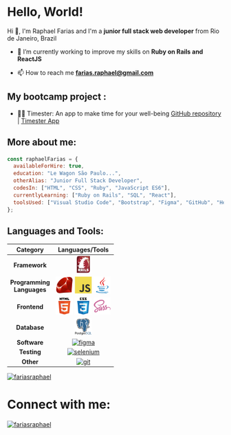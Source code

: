 # Hello, World!
Hi 👋, I'm Raphael Farias and I'm a **junior full stack web developer** from Rio de Janeiro, Brazil

- 🌱 I’m currently working to improve my skills on **Ruby on Rails and ReactJS**

- 📫 How to reach me **farias.raphael@gmail.com**

## My bootcamp project :

- 👨‍💻 Timester: An app to make time for your well-being [GitHub repository](https://github.com/Clenia2023/Timester "Timester - GitHub Repository") | [Timester App](https://timester-324f495b6657.herokuapp.com/ "Timester")  


## More about me:

```javascript
const raphaelFarias = {
  availableForHire: true,
  education: "Le Wagon São Paulo...",
  otherAlias: "Junior Full Stack Developer",
  codesIn: ["HTML", "CSS", "Ruby", "JavaScript ES6"],
  currentlyLearning: ["Ruby on Rails", "SQL", "React"],
  toolsUsed: ["Visual Studio Code", "Bootstrap", "Figma", "GitHub", "Heroku"]
};

```

## Languages and Tools:

| Category | Languages/Tools |
|:---:|:---:|
| **Framework** |  <img src="https://raw.githubusercontent.com/devicons/devicon/master/icons/rails/rails-original-wordmark.svg" alt="Ruby on Rails" width="40" height="40"/> |
| **Programming  <br> Languages** | <a href="https://www.ruby-lang.org/en/" target="_blank" rel="noreferrer"> <img src="https://raw.githubusercontent.com/devicons/devicon/master/icons/ruby/ruby-original.svg" alt="ruby" width="40" height="40"/></a> <a href=""> <img src="https://raw.githubusercontent.com/devicons/devicon/master/icons/javascript/javascript-original.svg" alt="JavaScript" width="40" height="40"/></a> <a href="https://www.java.com" target="_blank" rel="noreferrer"> <img src="https://raw.githubusercontent.com/devicons/devicon/master/icons/java/java-original.svg" alt="java" width="40" height="40"/></a>|
| **Frontend** |<a href="https://www.w3.org/html/" target="_blank" rel="noreferrer"><img src="https://raw.githubusercontent.com/devicons/devicon/master/icons/html5/html5-original-wordmark.svg" alt="html5" width="40" height="40"/></a> <a href="https://www.w3schools.com/css/" target="_blank" rel="noreferrer"> <img src="https://raw.githubusercontent.com/devicons/devicon/master/icons/css3/css3-original-wordmark.svg" alt="CSS3" width="40" height="40"/></a> <a href="https://sass-lang.com" target="_blank" rel="noreferrer"> <img src="https://raw.githubusercontent.com/devicons/devicon/master/icons/sass/sass-original.svg" alt="sass" width="40" height="40"/> </a> |
| **Database** | <a href="https://www.postgresql.org" target="_blank" rel="noreferrer"> <img src="https://raw.githubusercontent.com/devicons/devicon/master/icons/postgresql/postgresql-original-wordmark.svg" alt="postgresql" width="40" height="40"/> </a> |
| **Software** |<a href="https://www.figma.com/" target="_blank" rel="noreferrer"> <img src="https://www.vectorlogo.zone/logos/figma/figma-icon.svg" alt="figma" width="40" height="40"/> </a> |
| **Testing** |<a href="https://www.selenium.dev" target="_blank" rel="noreferrer"> <img src="https://raw.githubusercontent.com/detain/svg-logos/780f25886640cef088af994181646db2f6b1a3f8/svg/selenium-logo.svg" alt="selenium" width="40" height="40"/> </a> |
| **Other** | <a href="https://git-scm.com/" target="_blank" rel="noreferrer"> <img src="https://www.vectorlogo.zone/logos/git-scm/git-scm-icon.svg" alt="git" width="40" height="40"/> </a> |


[![fariasraphael](https://github-readme-stats.vercel.app/api/top-langs?username=fariasraphael&show_icons=true&locale=en&layout=compact)](https://github-readme-stats.vercel.app/api/top-langs?username=fariasraphael&show_icons=true&locale=en&layout=compact)


# Connect with me:
<p align="left">
<a href="https://linkedin.com/in/fariasraphael" target="blank"><img align="center" src="https://raw.githubusercontent.com/rahuldkjain/github-profile-readme-generator/master/src/images/icons/Social/linked-in-alt.svg" alt="fariasraphael" height="30" width="40" /></a>
</p>
